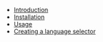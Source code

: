 - [Introduction](/docs/{{repository}}/introduction)
- [Installation](/docs/{{repository}}/installation)
- [Usage](/docs/{{repository}}/usage)
- [Creating a language selector](/docs/{{repository}}/creating-a-language-selector)
